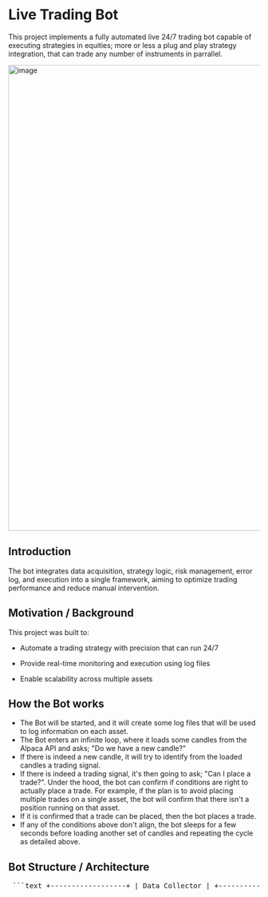 # Live Trading Bot
This project implements a fully automated live 24/7 trading bot capable of executing strategies in equities; more or less a plug and play strategy integration, that can trade any number of instruments in parrallel.

<img width="1400" height="933" alt="image" src="https://github.com/user-attachments/assets/8117ecda-ac6a-41d2-93c1-0ffd638a5403" />

## Introduction

The bot integrates data acquisition, strategy logic, risk management, error log, and execution into a single framework, aiming to optimize trading performance and reduce manual intervention.

## Motivation / Background

This project was built to:

- Automate a trading strategy with precision that can run 24/7

- Provide real-time monitoring and execution using log files

- Enable scalability across multiple assets

## How the Bot works
- The Bot will be started, and it will create some log files that will be used to log information on each asset.
- The Bot enters an infinite loop, where it loads some candles from the Alpaca API and asks; "Do we have a new candle?"
- If there is indeed a new candle, it will try to identify from the loaded candles a trading signal.
- If there is indeed a trading signal, it's then going to ask; "Can I place a trade?". Under the hood, the bot can confirm if conditions are right to actually place a trade. For example, if the plan is to avoid placing multiple trades on a single asset, the bot will confirm that there isn't a position running on that asset.
- If it is confirmed that a trade can be placed, then the bot places a trade.
- If any of the conditions above don't align, the bot sleeps for a few seconds before loading another set of candles and repeating the cycle as detailed above.

## Bot Structure / Architecture

<pre> ```text +------------------+ | Data Collector | +------------------+ | v +------------------+ | Signal Generator | +------------------+ | v +------------------+ | Risk Management | +------------------+ | v +------------------+ | Execution Engine | +------------------+ | v +------------------+ | Logging & Alerts | +------------------+ ``` </pre>


